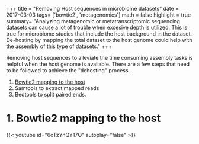 +++
title = "Removing Host sequences in microbiome datasets"
date = 2017-03-03
tags= ['bowtie2', 'metagenomics']
math = false
highlight = true
summary= "Analyzing metagenomic or metatranscriptomic sequencing datasets can cause a lot of trouble when excesive depth is utilized. This is true for microbiome studies that include the host background in the dataset. De-hosting by mapping the total dataset to the host genome could help with the assembly of this type of datasets."
+++

Removing host sequences to alleviate the time consuming assembly tasks is helpful when the host genome is available. There are a few steps that need to be followed to achieve the "dehosting" process. 

1. [Bowtie2 mapping to the host](#bowtie2-mapping-to-the-host)
2. Samtools to extract mapped reads
3. Bedtools to split paired ends.


# 1. Bowtie2 mapping to the host
{{< youtube id="6oTzYnQY17Q" autoplay="false" >}}